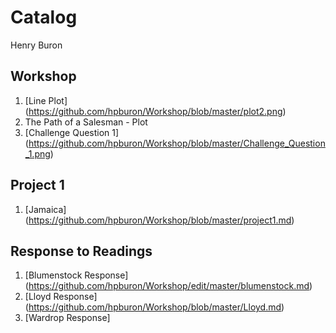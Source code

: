 # Catalog

Henry Buron

## Workshop

1. [Line Plot] (https://github.com/hpburon/Workshop/blob/master/plot2.png)
2. The Path of a Salesman - Plot
3. [Challenge Question 1] (https://github.com/hpburon/Workshop/blob/master/Challenge_Question_1.png)

## Project 1

1. [Jamaica] (https://github.com/hpburon/Workshop/blob/master/project1.md)

## Response to Readings

1. [Blumenstock Response] (https://github.com/hpburon/Workshop/edit/master/blumenstock.md)
2. [Lloyd Response] (https://github.com/hpburon/Workshop/blob/master/Lloyd.md)
3. [Wardrop Response]
